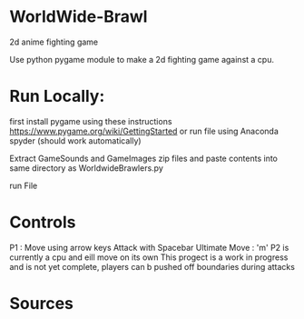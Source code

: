 # WorldWide-Brawl

2d anime fighting game

Use python pygame module to make a 2d fighting game against a cpu.

# Run Locally:

first install pygame using these instructions
https://www.pygame.org/wiki/GettingStarted
or run file using Anaconda spyder (should work automatically)

Extract GameSounds and GameImages zip files and paste contents into same directory as WorldwideBrawlers.py

run File

# Controls

P1 : Move using arrow keys
     Attack with Spacebar
     Ultimate Move : 'm'
P2 is currently a cpu and eill move on its own
This progect is a work in progress and is not yet complete, players can b pushed off boundaries during attacks

# Sources

